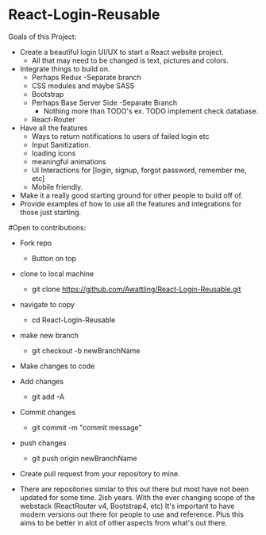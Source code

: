 # React-Login-Reusable

Goals of this Project: 
- Create a beautiful login UI/UX to start a React website project.
    - All that may need to be changed is text, pictures and colors.  
- Integrate things to build on.
    - Perhaps Redux -Separate branch
    - CSS modules and maybe SASS
    - Bootstrap
    - Perhaps Base Server Side -Separate Branch
        - Nothing more than TODO's ex. TODO implement check database.
    - React-Router
- Have all the features 
    - Ways to return notifications to users of failed login etc
    - Input Sanitization. 
    - loading icons
    - meaningful animations
    - UI Interactions for [login, signup, forgot password, remember me, etc]
    - Mobile friendly. 
- Make it a really good starting ground for other people to build off of. 
- Provide examples of how to use all the features and integrations for those just starting. 


#Open to contributions: 
- Fork repo
    - Button on top
- clone to local machine
    - git clone https://github.com/Awattling/React-Login-Reusable.git 
- navigate to copy
    - cd React-Login-Reusable
- make new branch 
    - git checkout -b newBranchName
- Make changes to code
- Add changes 
    - git add -A
- Commit changes
    - git commit -m "commit message"
- push changes 
    - git push origin newBranchName
- Create pull request from your repository to mine.


- There are repositories similar to this out there but most have not been updated for some time. 
2ish years. With the ever changing scope of the webstack (ReactRouter v4, Bootstrap4, etc) It's
important to have modern versions out there for people to use and reference. Plus this aims to be 
better in alot of other aspects from what's out there. 
